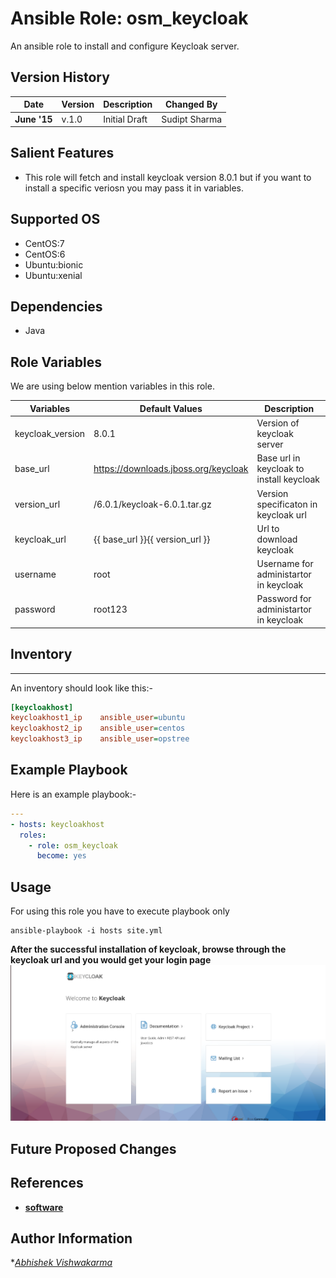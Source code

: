 Ansible Role: osm_keycloak
=========

An ansible role to install and configure Keycloak server.

Version History
---------------

|**Date**| **Version**| **Description**| **Changed By** |
|----------|---------|---------------|-----------------|
|**June '15** | v.1.0 | Initial Draft | Sudipt Sharma |

Salient Features
----------------
* This role will fetch and install keycloak version 8.0.1 but if you want to install a specific veriosn you may pass it in variables.


Supported OS
------------
  * CentOS:7
  * CentOS:6
  * Ubuntu:bionic
  * Ubuntu:xenial

Dependencies
------------
* Java

Role Variables
--------------

We are using below mention variables in this role.

|**Variables**| **Default Values**|**Description**|
|---|---|---|
| keycloak_version | 8.0.1 | Version of keycloak server |
| base_url | https://downloads.jboss.org/keycloak | Base url in keycloak to install keycloak |
| version_url | /6.0.1/keycloak-6.0.1.tar.gz | Version specificaton in keycloak url |
| keycloak_url | {{ base_url }}{{ version_url }} | Url to download keycloak |
| username | root | Username for administartor in keycloak |
| password | root123 | Password for administartor in keycloak |


## Inventory
------------

An inventory should look like this:-
```ini
[keycloakhost]                 
keycloakhost1_ip    ansible_user=ubuntu
keycloakhost2_ip    ansible_user=centos
keycloakhost3_ip    ansible_user=opstree                      
```

Example Playbook
----------------

Here is an example playbook:-
```yml
---
- hosts: keycloakhost
  roles:
    - role: osm_keycloak
      become: yes
```

Usage
----------------

For using this role you have to execute playbook only
```shell
ansible-playbook -i hosts site.yml
```

**After the successful installation of keycloak, browse through the keycloak url and you would get your login page**
![login](./media/login.png)

Future Proposed Changes
-----------------------

References
----------
- **[software](https://www.keycloak.org/)**


Author Information
------------------

**[Abhishek Vishwakarma](mailto:abhishek.vishwakarma@opstree.com)*
